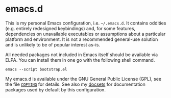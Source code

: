 emacs.d
=======

This is my personal Emacs configuration, i.e. `~/.emacs.d`. It contains
oddities (e.g. entirely redesigned keybindings) and, for some features,
dependencies on unavailable executables or assumptions about a
particular platform and environment. It is not a recommended general-use
solution and is unlikely to be of popular interest as-is.

All needed packages not included in Emacs itself should be available via
ELPA. You can install them in one go with the following shell command.

    emacs --script bootstrap.el

My emacs.d is available under the GNU General Public License (GPL), see
the file [`COPYING`](COPYING) for details. See also my [docsets][] for
documentation packages used by default by this configuration.

[docsets]: https://github.com/otsaloma/docsets
